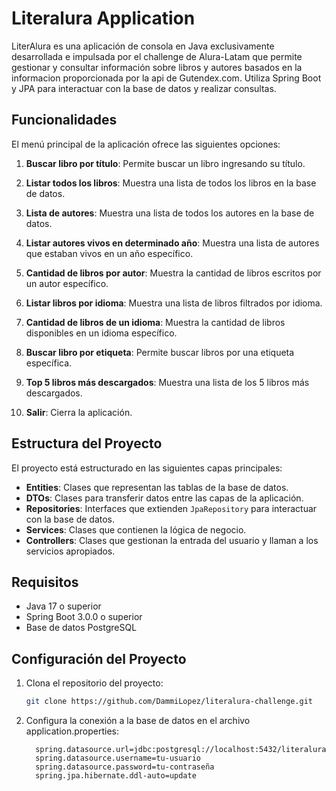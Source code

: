 # Literalura Application

LiterAlura es una aplicación de consola en Java exclusivamente desarrollada e impulsada por el challenge de Alura-Latam que permite gestionar y consultar información sobre libros y autores basados en la informacion proporcionada por la api de Gutendex.com. Utiliza Spring Boot y JPA para interactuar con la base de datos y realizar consultas.

## Funcionalidades

El menú principal de la aplicación ofrece las siguientes opciones:

1. **Buscar libro por título**: Permite buscar un libro ingresando su título.
2. **Listar todos los libros**: Muestra una lista de todos los libros en la base de datos.
3. **Lista de autores**: Muestra una lista de todos los autores en la base de datos.
4. **Listar autores vivos en determinado año**: Muestra una lista de autores que estaban vivos en un año específico.
5. **Cantidad de libros por autor**: Muestra la cantidad de libros escritos por un autor específico.
6. **Listar libros por idioma**: Muestra una lista de libros filtrados por idioma.
7. **Cantidad de libros de un idioma**: Muestra la cantidad de libros disponibles en un idioma específico.
8. **Buscar libro por etiqueta**: Permite buscar libros por una etiqueta específica.
9. **Top 5 libros más descargados**: Muestra una lista de los 5 libros más descargados.

0. **Salir**: Cierra la aplicación.

## Estructura del Proyecto

El proyecto está estructurado en las siguientes capas principales:

- **Entities**: Clases que representan las tablas de la base de datos.
- **DTOs**: Clases para transferir datos entre las capas de la aplicación.
- **Repositories**: Interfaces que extienden `JpaRepository` para interactuar con la base de datos.
- **Services**: Clases que contienen la lógica de negocio.
- **Controllers**: Clases que gestionan la entrada del usuario y llaman a los servicios apropiados.

## Requisitos

- Java 17 o superior
- Spring Boot 3.0.0 o superior
- Base de datos PostgreSQL

## Configuración del Proyecto

1. Clona el repositorio del proyecto:
   ```bash
   git clone https://github.com/DammiLopez/literalura-challenge.git
   
2. Configura la conexión a la base de datos en el archivo application.properties:
   ```
     spring.datasource.url=jdbc:postgresql://localhost:5432/literalura
     spring.datasource.username=tu-usuario
     spring.datasource.password=tu-contraseña
     spring.jpa.hibernate.ddl-auto=update

##
